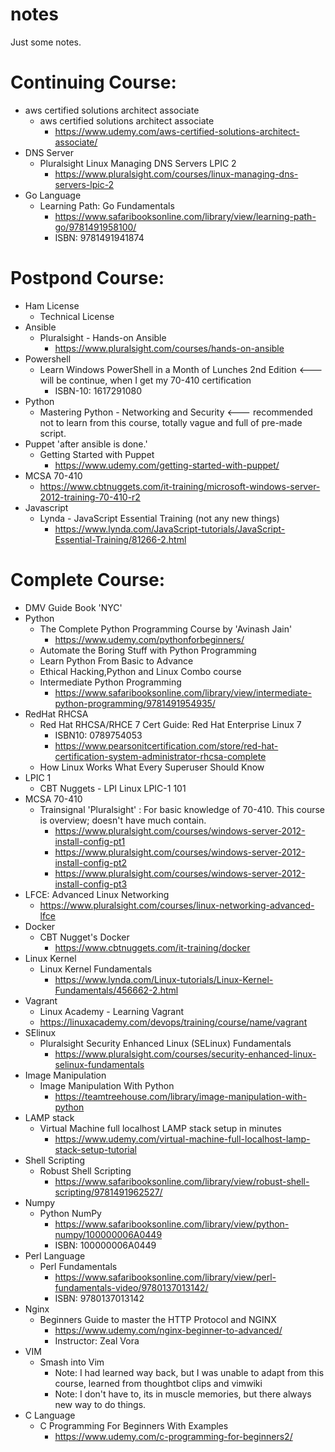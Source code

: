 # notes
Just some notes.

# Continuing Course:
  - aws certified solutions architect associate
    - aws certified solutions architect associate
      - https://www.udemy.com/aws-certified-solutions-architect-associate/
  - DNS Server
    - Pluralsight Linux Managing DNS Servers LPIC 2
      - https://www.pluralsight.com/courses/linux-managing-dns-servers-lpic-2
  - Go Language
    - Learning Path: Go Fundamentals
      - https://www.safaribooksonline.com/library/view/learning-path-go/9781491958100/
      - ISBN: 9781491941874
      
# Postpond Course:
  - Ham License
    - Technical License
  - Ansible
    - Pluralsight - Hands-on Ansible
      - https://www.pluralsight.com/courses/hands-on-ansible
  - Powershell
    - Learn Windows PowerShell in a Month of Lunches 2nd Edition  <--- will be continue, when I get my 70-410 certification
      - ISBN-10: 1617291080
  - Python
    - Mastering Python - Networking and Security <--- recommended not to learn from this course, totally vague and full of pre-made script.
  - Puppet 'after ansible is done.'
    - Getting Started with Puppet
      - https://www.udemy.com/getting-started-with-puppet/
  - MCSA 70-410
    - https://www.cbtnuggets.com/it-training/microsoft-windows-server-2012-training-70-410-r2
  - Javascript
    - Lynda - JavaScript Essential Training (not any new things)
      - https://www.lynda.com/JavaScript-tutorials/JavaScript-Essential-Training/81266-2.html


# Complete Course:
  - DMV Guide Book 'NYC'
  - Python
    - The Complete Python Programming Course by 'Avinash Jain'
      - https://www.udemy.com/pythonforbeginners/
    - Automate the Boring Stuff with Python Programming
    - Learn Python From Basic to Advance
    - Ethical Hacking,Python and Linux Combo course
    - Intermediate Python Programming
      - https://www.safaribooksonline.com/library/view/intermediate-python-programming/9781491954935/
  - RedHat RHCSA
    - Red Hat RHCSA/RHCE 7 Cert Guide: Red Hat Enterprise Linux 7 
      - ISBN10: 0789754053
      - https://www.pearsonitcertification.com/store/red-hat-certification-system-administrator-rhcsa-complete
    - How Linux Works What Every Superuser Should Know
  - LPIC 1
    - CBT Nuggets - LPI Linux LPIC-1 101
  - MCSA 70-410
    - Trainsignal 'Pluralsight' : For basic knowledge of 70-410. This course is overview; doesn't have much contain.
      - https://www.pluralsight.com/courses/windows-server-2012-install-config-pt1
      - https://www.pluralsight.com/courses/windows-server-2012-install-config-pt2
      - https://www.pluralsight.com/courses/windows-server-2012-install-config-pt3
  - LFCE: Advanced Linux Networking
    - https://www.pluralsight.com/courses/linux-networking-advanced-lfce
  - Docker
    - CBT Nugget's Docker
      - https://www.cbtnuggets.com/it-training/docker
  - Linux Kernel
    - Linux Kernel Fundamentals
      - https://www.lynda.com/Linux-tutorials/Linux-Kernel-Fundamentals/456662-2.html
  - Vagrant
    - Linux Academy - Learning Vagrant
    - https://linuxacademy.com/devops/training/course/name/vagrant
  - SElinux
    - Pluralsight Security Enhanced Linux (SELinux) Fundamentals
      - https://www.pluralsight.com/courses/security-enhanced-linux-selinux-fundamentals
  - Image Manipulation
    - Image Manipulation With Python
      - https://teamtreehouse.com/library/image-manipulation-with-python 
  - LAMP stack
    - Virtual Machine full localhost LAMP stack setup in minutes
      - https://www.udemy.com/virtual-machine-full-localhost-lamp-stack-setup-tutorial
  - Shell Scripting
    - Robust Shell Scripting
      - https://www.safaribooksonline.com/library/view/robust-shell-scripting/9781491962527/
  - Numpy
    - Python NumPy
      - https://www.safaribooksonline.com/library/view/python-numpy/100000006A0449
      - ISBN: 100000006A0449
  - Perl Language
    - Perl Fundamentals
      - https://www.safaribooksonline.com/library/view/perl-fundamentals-video/9780137013142/
      - ISBN: 9780137013142
  - Nginx
    - Beginners Guide to master the HTTP Protocol and NGINX
      - https://www.udemy.com/nginx-beginner-to-advanced/
      - Instructor: Zeal Vora
  - VIM
    - Smash into Vim
      - Note: I had learned way back, but I was unable to adapt from this course, learned from thoughtbot clips and vimwiki
      - Note: I don't have to, its in muscle memories, but there always new way to do things.
  - C Language
    - C Programming For Beginners With Examples
      - https://www.udemy.com/c-programming-for-beginners2/

